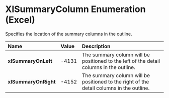 
# XlSummaryColumn Enumeration (Excel)

Specifies the location of the summary columns in the outline.



|**Name**|**Value**|**Description**|
|:-----|:-----|:-----|
|**xlSummaryOnLeft**|-4131|The summary column will be positioned to the left of the detail columns in the outline.|
|**xlSummaryOnRight**|-4152|The summary column will be positioned to the right of the detail columns in the outline.|
